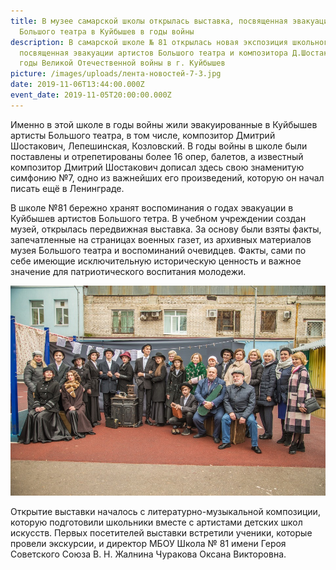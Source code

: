 ```yaml
---
title: В музее самарской школы открылась выставка, посвященная эвакуации
  Большого театра в Куйбышев в годы войны
description: В самарской школе № 81 открылась новая экспозиция школьного музея,
  посвященная эвакуации артистов Большого театра и композитора Д.Шостаковича в
  годы Великой Отечественной войны в г. Куйбышев
picture: /images/uploads/лента-новостей-7-3.jpg
date: 2019-11-06T13:44:00.000Z
event_date: 2019-11-05T20:00:00.000Z
---
```

Именно в этой школе в годы войны жили эвакуированные в Куйбышев артисты Большого театра, в том числе, композитор Дмитрий Шостакович, Лепешинская, Козловский.
В годы войны в школе были поставлены и отрепетированы более 16 опер, балетов, а известный композитор Дмитрий Шостакович дописал здесь свою знаменитую симфонию №7, одно из важнейших его произведений, которую он начал писать ещё в Ленинграде.

В школе №81 бережно хранят воспоминания о годах эвакуации в Куйбышев артистов Большого тетра. В учебном учреждении создан музей, открылась передвижная выставка. За основу были взяты факты, запечатленные на страницах военных газет, из архивных материалов музея Большого театра и воспоминаний очевидцев. Факты, сами по себе имеющие исключительную историческую ценность и важное значение для патриотического воспитания молодежи.

![](/images/uploads/лента-новостей-7-1.jpg)

Открытие выставки началось с литературно-музыкальной композиции, которую подготовили школьники вместе с артистами детских школ искусств.  Первых посетителей выставки встретили ученики, которые провели экскурсии, и директор МБОУ Школа №  81 имени Героя Советского Союза В. Н. Жалнина Чуракова Оксана Викторовна.